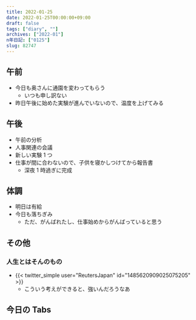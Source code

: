 ```yaml
---
title: 2022-01-25
date: 2022-01-25T00:00:00+09:00
draft: false
tags: ["diary", ""]
archives: ["2022-01"]
n年日記: ["0125"]
slug: 82747
---
```


## 午前

- 今日も奥さんに通園を変わってもらう
  - いつも申し訳ない
- 昨日午後に始めた実験が進んでいないので、温度を上げてみる

## 午後

- 午前の分析
- 人事関連の会議
- 新しい実験 1 つ
- 仕事が間に合わないので、子供を寝かしつけてから報告書
  - 深夜 1 時過ぎに完成

## 体調

- 明日は有給
- 今日も落ちぎみ
  - ただ、がんばれたし、仕事始めからがんばっていると思う

## その他

### 人生とはそんのもの

- {{< twitter_simple user="ReutersJapan" id="1485620909025075205" >}}
  - こういう考えができると、強いんだろうなあ

## 今日の Tabs
